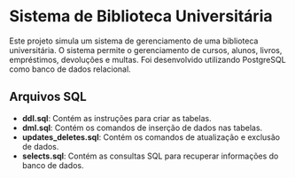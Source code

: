 # Sistema de Biblioteca Universitária

Este projeto simula um sistema de gerenciamento de uma biblioteca universitária. O sistema permite o gerenciamento de cursos, alunos, livros, empréstimos, devoluções e multas. Foi desenvolvido utilizando PostgreSQL como banco de dados relacional.

## Arquivos SQL

- **ddl.sql**: Contém as instruções para criar as tabelas.
- **dml.sql**: Contém os comandos de inserção de dados nas tabelas.
- **updates_deletes.sql**: Contém os comandos de atualização e exclusão de dados.
- **selects.sql**: Contém as consultas SQL para recuperar informações do banco de dados.


